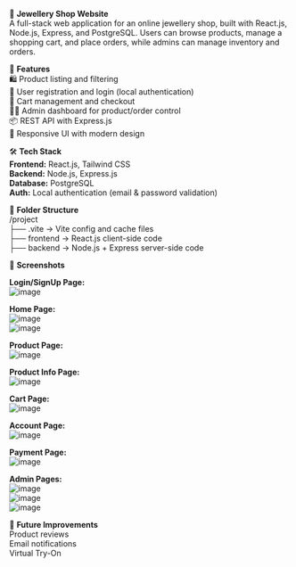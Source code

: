 💍 **Jewellery Shop Website**  
A full-stack web application for an online jewellery shop, built with React.js, Node.js, Express, and PostgreSQL. Users can browse products, manage a shopping cart, and place orders, while admins can manage inventory and orders.

🚀 **Features**  
🛍️ Product listing and filtering  
🔐 User registration and login (local authentication)  
🛒 Cart management and checkout  
🧑‍💼 Admin dashboard for product/order control  
📦 REST API with Express.js  
🎨 Responsive UI with modern design  

🛠️ **Tech Stack**  
**Frontend:** React.js, Tailwind CSS  
**Backend:** Node.js, Express.js  
**Database:** PostgreSQL  
**Auth:** Local authentication (email & password validation)  

📂 **Folder Structure**  
/project  
  ├── .vite           -> Vite config and cache files  
  ├── frontend        -> React.js client-side code  
  ├── backend         -> Node.js + Express server-side code  

📸 **Screenshots** 

**Login/SignUp Page:**  
![image](https://github.com/user-attachments/assets/cf87eaaa-e429-4ca0-a753-bfb13c6af7e0) 

**Home Page:**  
![image](https://github.com/user-attachments/assets/ab0b0177-2e31-443d-acca-951e86a96a00)  
![image](https://github.com/user-attachments/assets/d35e624f-70f1-4a45-81c0-1ee4d0dcf838)  

**Product Page:**  
![image](https://github.com/user-attachments/assets/90c3dca9-0955-49e4-961d-0426ab9098c1)  

**Product Info Page:**  
![image](https://github.com/user-attachments/assets/52b0a91e-4104-4d8d-aa70-e2e0930f8930)  

**Cart Page:**  
![image](https://github.com/user-attachments/assets/0e18195f-4f1c-46e3-bda9-8767271253cf)  

**Account Page:**  
![image](https://github.com/user-attachments/assets/b87b75e9-e213-473d-982a-0152195b4380)  

**Payment Page:**  
![image](https://github.com/user-attachments/assets/66405e72-b0d6-428f-8319-286101863f61)  

**Admin Pages:**  
![image](https://github.com/user-attachments/assets/ebe37e23-b28c-4ccb-b89a-5f230dd9ca36)  
![image](https://github.com/user-attachments/assets/29c20e1c-2c90-4344-8ade-3b7318113ed3)  
![image](https://github.com/user-attachments/assets/3b9193d8-e0b2-4597-b312-2e08292ae1a5)  

📌 **Future Improvements**  
Product reviews  
Email notifications  
Virtual Try-On  

